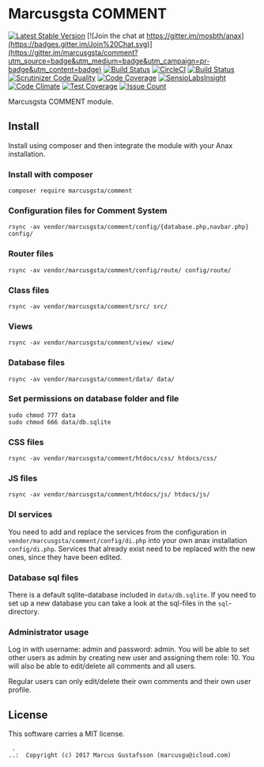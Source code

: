 Marcusgsta COMMENT
==================================

[![Latest Stable Version](https://poser.pugx.org/marcusgsta/comment/v/stable)](https://packagist.org/packages/marcusgsta/comment)
[![Join the chat at https://gitter.im/mosbth/anax](https://badges.gitter.im/Join%20Chat.svg)](https://gitter.im/marcusgsta/comment?utm_source=badge&utm_medium=badge&utm_campaign=pr-badge&utm_content=badge)
[![Build Status](https://travis-ci.org/marcusgsta/comment.svg?branch=master)](https://travis-ci.org/marcusgsta/comment)
[![CircleCI](https://circleci.com/gh/marcusgsta/comment.svg?style=svg)](https://circleci.com/gh/marcusgsta/comment)
[![Build Status](https://scrutinizer-ci.com/g/marcusgsta/comment/badges/build.png?b=master)](https://scrutinizer-ci.com/g/marcusgsta/comment/build-status/master)
[![Scrutinizer Code Quality](https://scrutinizer-ci.com/g/marcusgsta/comment/badges/quality-score.png?b=master)](https://scrutinizer-ci.com/g/marcusgsta/comment/?branch=master)
[![Code Coverage](https://scrutinizer-ci.com/g/marcusgsta/comment/badges/coverage.png?b=master)](https://scrutinizer-ci.com/g/marcusgsta/comment/?branch=master)
[![SensioLabsInsight](https://insight.sensiolabs.com/projects/efdf126a-3a9b-472a-ac31-0668ba47b59c/mini.png)](https://insight.sensiolabs.com/projects/efdf126a-3a9b-472a-ac31-0668ba47b59c)
[![Code Climate](https://codeclimate.com/github/codeclimate/codeclimate/badges/gpa.svg)](https://codeclimate.com/github/codeclimate/codeclimate)
[![Test Coverage](https://codeclimate.com/github/codeclimate/codeclimate/badges/coverage.svg)](https://codeclimate.com/github/codeclimate/codeclimate/coverage)
[![Issue Count](https://codeclimate.com/github/codeclimate/codeclimate/badges/issue_count.svg)](https://codeclimate.com/github/codeclimate/codeclimate)

Marcusgsta COMMENT module.





Install
------------------

Install using composer and then integrate the module with your Anax installation.



### Install with composer

```
composer require marcusgsta/comment
```



### Configuration files for Comment System

```
rsync -av vendor/marcusgsta/comment/config/{database.php,navbar.php} config/
```


### Router files

```
rsync -av vendor/marcusgsta/comment/config/route/ config/route/
```

### Class files

```
rsync -av vendor/marcusgsta/comment/src/ src/
```

### Views

```
rsync -av vendor/marcusgsta/comment/view/ view/
```

### Database files

```
rsync -av vendor/marcusgsta/comment/data/ data/
```

### Set permissions on database folder and file

```
sudo chmod 777 data
sudo chmod 666 data/db.sqlite
```

### CSS files

```
rsync -av vendor/marcusgsta/comment/htdocs/css/ htdocs/css/
```

### JS files

```
rsync -av vendor/marcusgsta/comment/htdocs/js/ htdocs/js/
```

### DI services

You need to add and replace the services from the configuration in `vendor/marcusgsta/comment/config/di.php` into your own anax installation `config/di.php`. Services that already exist need to be replaced with the new ones, since they have been edited.


### Database sql files

There is a default sqlite-database included in `data/db.sqlite`. If you need to set up a new database you can take a look at the sql-files in the `sql`-directory.

### Administrator usage
Log in with username: admin and password: admin.
You will be able to set other users as admin by creating new user and assigning them role: 10. You will also be able to edit/delete all comments and all users.

Regular users can only edit/delete their own comments and their own user profile.

License
------------------

This software carries a MIT license.




```
 .  
..:  Copyright (c) 2017 Marcus Gustafsson (marcusgu@icloud.com)
```
